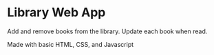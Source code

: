 # Library Web App

Add and remove books from the library. Update each book when read.

Made with basic HTML, CSS, and Javascript